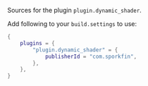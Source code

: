 Sources for the plugin `plugin.dynamic_shader`.

Add following to your `build.settings` to use:
```lua
{
    plugins = {
        "plugin.dynamic_shader" = {
            publisherId = "com.sporkfin",
        },
    },
}
```
